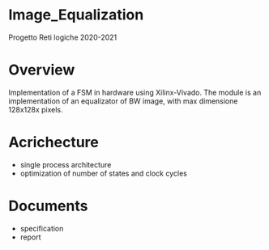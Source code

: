 # Image_Equalization
Progetto Reti logiche 2020-2021

# Overview
Implementation of a FSM in hardware using Xilinx-Vivado.
The module is an implementation of an equalizator of BW image, with max dimensione 128x128x pixels.

# Acrichecture
- single process architecture
- optimization of number of states and clock cycles

# Documents
* specification
* report
